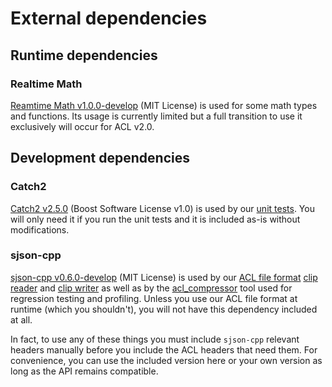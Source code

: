 # External dependencies

## Runtime dependencies

### Realtime Math

[Reamtime Math v1.0.0-develop](https://github.com/nfrechette/rtm/releases/tag/v1.0.0) (MIT License) is used for some math types and functions. Its usage is currently limited but a full transition to use it exclusively will occur for ACL v2.0.

## Development dependencies

### Catch2

[Catch2 v2.5.0](https://github.com/catchorg/Catch2/releases/tag/v2.5.0) (Boost Software License v1.0) is used by our [unit tests](../tests). You will only need it if you run the unit tests and it is included as-is without modifications.

### sjson-cpp

[sjson-cpp v0.6.0-develop](https://github.com/nfrechette/sjson-cpp/releases/tag/v0.6.0) (MIT License) is used by our [ACL file format](../docs/the_acl_file_format.md) [clip reader](../includes/acl/io/clip_reader.h) and [clip writer](../includes/acl/io/clip_writer.h) as well as by the [acl_compressor](../tools/acl_compressor) tool used for regression testing and profiling. Unless you use our ACL file format at runtime (which you shouldn't), you will not have this dependency included at all.

In fact, to use any of these things you must include `sjson-cpp` relevant headers manually before you include the ACL headers that need them. For convenience, you can use the included version here or your own version as long as the API remains compatible.
